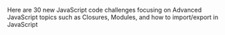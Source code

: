 Here are 30 new JavaScript code challenges focusing on Advanced
JavaScript topics such as Closures, Modules, and how to
import/export in JavaScript
